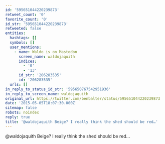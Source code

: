 ```yaml
---
id: '595651044220239873'
retweet_count: '0'
favorite_count: '0'
id_str: '595651044220239873'
retweeted: false
entities:
  hashtags: []
  symbols: []
  user_mentions:
    - name: Waldo is on Mastodon
      screen_name: waldojaquith
      indices:
        - '0'
        - '13'
      id_str: '206283535'
      id: '206283535'
  urls: []
in_reply_to_status_id_str: '595650767542951936'
in_reply_to_screen_name: waldojaquith
original_url: https://twitter.com/benbalter/status/595651044220239873
date: '2015-05-05T18:07:30.000Z'
sitemap: false
robots: noindex
reply: true
title: '@waldojaquith Beige? I really think the shed should be red…'
---
```


@waldojaquith Beige? I really think the shed should be red…